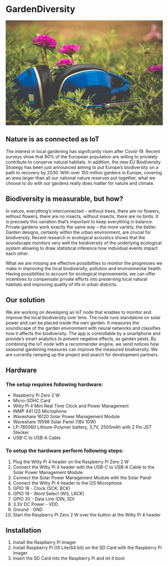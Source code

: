 # GardenDiversity
<p align="center">
<img src="images/folder.jpg">
</p>

## Nature is as connected as IoT
The interest in local gardening has signifcantly risen after Covid-19. Recent surveys show that 80% of the European population are willing to privately contribute to conserve natural habitats. In addition, the new EU Biodiversity Strategy has been just announced aiming to put Europe’s biodiversity on a path to recovery by 2030. With over 150 million gardens in Europe, covering an area larger than all our national nature reserves put together, what we choose to do with our gardens really does matter for nature and climate.

## Biodiversity is measurable, but how?
In nature, everything’s interconnected – without trees, there are no flowers, without flowers, there are no insects, without insects, there are no birds. It is precisely this variation that’s important to keep everything in balance. Private gardens work exactly the same way – the more variety, the better. Garden designs, certainly within the urban environment, are crucial for biodiversity.
Recent research in ecological acoustics shows that the soundscape monitors very well the biodiversity of the underlying ecological system allowing to draw statistical inference how individual events impact each other.
 
What we are missing are effective possibilities to monitor the progresses we make in improving the local biodiversity, pollution and environmental health. Having possiblities to account for ecological improvements, we can offer incentives to compensate private efforts into preserving local natural habitats and improving quality of life in urban districts.

## Our solution
We are working on developing an IoT node that enables to monitor and improve the local biodiversity over time. The node runs standalone on solar power and can be placed inside the own garden. It measures the soundscape of the garden environment with neural networks and classifies how it affects the biodiversity. The app is controllable by a smartphone and provide’s smart analytics to prevent negative effects, as garden pests. By combining the IoT node with a recommender engine, we send notices how seasonal gardening measures can improve the measured biodiversity. We are currently ramping up the project and search for development partners.

## Hardware

### The setup requires following hardware:
- Raspberry Pi Zero 2 W
- Micro-SDHC Card
- Witty Pi 4 Mini Real Time Clock and Power Management 
- INMP 441 I2S Microphone
- Waveshare 16120 Solar Power Management Module
- Waveshare 19598 Solar Panel (18V 10W)
- LP-785060 Lithium-Polymer battery, 3,7V, 2500mAh with 2 Pin JST Stecker 
- USB-C to USB-A Cable

### To setup the hardware perform following steps:
1. Plug the Witty Pi 4 header on the Raspberry Pi Zero 2 W
2. Connect the Witty Pi 4 header with the USB-C to USB-A Cable to the Solar Power Management Module
3. Connect the Solar Power Management Module with the Solar Panel
4. Connect the Witty Pi 4 header to the I2S Microphone
5. GPIO 18 - Clock (SCK, BCK)
6. GPIO 19 - Word Select (WS, LRCK)
7. GPIO 20 - Data Line (DIN, SD)
8. 3.3V DC Power - VDD
9. Ground - GND
10. Start the Raspberry Pi Zero 2 W over the button at the Witty Pi 4 header

## Installation
1. Install the Raspberry Pi Imager
2. Install Raspberry Pi OS Lite(64 bit) on the SD Card with the Raspberry Pi Imager
3. Insert the SD Card into the Raspberry Pi and let it boot
